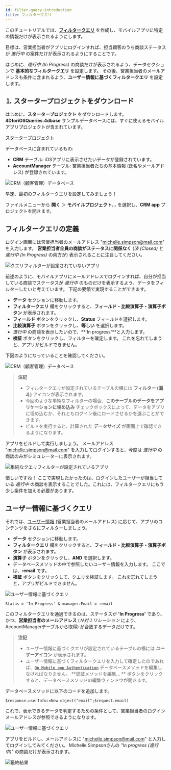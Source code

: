```yaml
---
id: filter-query-introduction
title: フィルタークエリ
---
```


このチュートリアルでは、[**フィルタークエリ**](../../project-definition/data.md#フィルタークエリ) を作成し、モバイルアプリに特定の情報だけが表示されるようにします。

目標は、営業担当者がアプリにログインすれば、担当顧客のうち商談ステータスが *進行中* の案件だけが表示されるようにすることです。

はじめに、*進行中 (In Progress)* の商談だけが表示されるよう、データセクションで **基本的なフィルタークエリ** を設定します。 その後、営業担当者のメールアドレスも条件に含まれるよう、**ユーザー情報に基づくフィルタークエリ** を設定します。

## ⒈ スタータープロジェクトをダウンロード

はじめに、**スタータープロジェクト** をダウンロードします。 **4DforiOSQueries.4dbase** サンプルデータベースには、すぐに使えるモバイルアプリプロジェクトが含まれています。

<div className="center-button">
<a className="button button--primary"
href="https://github.com/4d-go-mobile/tutorial-RestrictedQueries/releases/latest/download/tutorial-RestrictedQueries.zip">スタータープロジェクト</a>
</div>

データベースに含まれているもの:

* **CRM** テーブル: iOSアプリに表示させたいデータが登録されています。
* **AccountManager** テーブル: 営業担当者たちの基本情報 (氏名やメールアドレス) が登録されています。

![CRM（顧客管理）データベース](img/CRMDatabase.png)


早速、最初のフィルタークエリを設定してみましょう！

ファイルメニューから **開く** ＞ **モバイルプロジェクト...** を選択し、**CRM app** プロジェクトを開きます。


## フィルタークエリの定義

ログイン画面には営業担当者のメールアドレス "michelle.simpson@mail.com" を入力します。 **営業担当者全員の商談がステータスに関係なく** (*済 (Closed)* と *進行中 (In Progress)* の両方が) 表示されることに注目してください。

![クエリフィルターが設定されていないアプリ](img/ios-app-without-queries.png)

前述のように、モバイルアプリにメールアドレスでログインすれば、自分が担当している商談でステータスが *進行中* のものだけを表示するよう、データをフィルターしたいと考えています。 下記の要領で実現することができます。

* **データ** セクションに移動します。
* **フィルタークエリ** 欄をクリックすると、**フィールド・比較演算子・演算子ボタン** が表示されます。
* **フィールド** ボタンをクリックし、**Status** フィールドを選択します。
* **比較演算子** ボタンをクリックし、**等しい** を選択します。
* *進行中* の商談を表示したいので、**&apos;In progress&apos;**と入力します。
* **検証** ボタンをクリックし、フィルターを確定します。 これを忘れてしまうと、アプリがビルドできません。

下図のようになっていることを確認してください。

![CRM（顧客管理）データベース](img/filterquery.png)

> **注記**
> 
> * フィルタークエリが設定されているテーブルの横には **フィルター (漏斗)** アイコンが表示されます。
> * 今回のような単純なフィルターの場合、**このテーブルのデータをアプリケーションに埋め込み** チェックボックスによって、データをアプリに埋め込むか、それともログイン後にロードさせるかを選ぶことができます。
> * ビルドを実行すると、計算された **データサイズ** が画面上で確認できるようになります。

アプリをビルドして実行しましょう。 メールアドレス "michelle.simpson@mail.com" を入力してログインすると、今度は *進行中* の商談のみがシミュレーターに表示されます。

![単純なクエリフィルターが設定されているアプリ](img/restrited-queries-basic-query.png)

惜しいですね！ ここで実現したかったのは、ログインしたユーザーが担当している *進行中* の商談を表示することでした。これには、フィルタークエリにもう少し条件を加える必要があります。


## ユーザー情報に基づくクエリ

それでは、[ユーザー情報](../../project-definition/data.md#ユーザー情報を使用したフィルタークエリ) (営業担当者のメールアドレス) に応じて、アプリのコンテンツをさらにフィルターしましょう。

* **データ** セクションに移動します。
* **フィルタークエリ** 欄をクリックすると、**フィールド・比較演算子・演算子ボタン** が表示されます。
* **演算子** ボタンをクリックし、**AND** を選択します。
* データベースメソッドの中で参照したいユーザー情報を入力します。 ここでは、**:email** です。
* **検証** ボタンをクリックして、クエリを検証します。 これを忘れてしまうと，アプリがビルドできません。

![ユーザー情報に基づくクエリ](img/user-information-query.png)

```4d
Status = 'In Progress' & manager.Email = :email 
```

このフィルタークエリを通過できるのは、ステータスが **&apos;In Progress&apos;** であり、かつ、**営業担当者のメールアドレス** (*Ｎ対１リレーション* により、AccountManagerテーブルから取得) が合致するデータだけです。

> **注記**
> 
> * ユーザー情報に基づくクエリが設定されているテーブルの横には **ユーザーアイコン** が表示されます。
> * ユーザー情報に基づくフィルタークエリを入力して確定したのであれば、[`On Mobile app Authentication`](../../4d/on-mobile-app-authentication.md) データベースメソッドを編集しなければなりません。 **認証メソッドを編集… ** ボタンをクリックすると、データベースメソッドの編集ウィンドウが開きます。

データベースメソッドに以下のコードを追加します。

```4d
$response.userInfo:=New object("email";$request.email)
```

これで、表示できるデータを判定するための条件として、営業担当者のログインメールアドレスが参照できるようになります。

![ユーザー情報に基づくクエリ](img/database-method-user-information-query.png)

アプリをビルドし、メールアドレスに "michelle.simpson@mail.com"  と入力してログインしてみてください。 Michelle Simpsonさんの *"In progress (進行中)"* の商談だけが表示されます。

![最終結果](img/restricted-queries-final-result.png)



